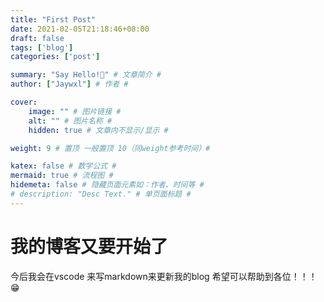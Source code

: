 ```yaml
---
title: "First Post"
date: 2021-02-05T21:18:46+08:00
draft: false
tags: ['blog']
categories: ['post']

summary: "Say Hello!🤩" # 文章简介 #
author: ["Jaywxl"] # 作者 #

cover:
    image: "" # 图片链接 #
    alt: "" # 图片名称 #
    hidden: true # 文章内不显示/显示 #

weight: 9 # 置顶 一般置顶 10（同weight参考时间）#

katex: false # 数学公式 #
mermaid: true # 流程图 #
hidemeta: false # 隐藏页面元素如：作者、时间等 #
# description: "Desc Text." # 单页面标题 #
---
```


# 我的博客又要开始了 
今后我会在vscode 来写markdown来更新我的blog 希望可以帮助到各位！！！😁




